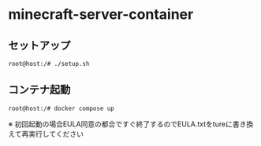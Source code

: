 # minecraft-server-container

## セットアップ
```console
root@host:/# ./setup.sh
```

## コンテナ起動
```console
root@host:/# docker compose up
```
※ 初回起動の場合EULA同意の都合ですぐ終了するのでEULA.txtをtureに書き換えて再実行してください
